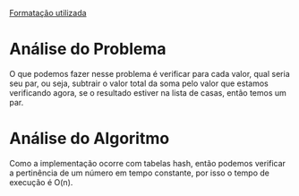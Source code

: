 [Formatação utilizada](https://katex.org/docs/supported.html)
# Análise do Problema
O que podemos fazer nesse problema é verificar para cada valor, qual seria seu par, ou seja, subtrair o valor total da soma pelo valor que estamos verificando agora, se o resultado estiver na lista de casas, então temos um par. 

# Análise do Algoritmo
Como a implementação ocorre com tabelas hash, então podemos verificar a pertinência de um número em tempo constante, por isso o tempo de execução é O(n). 